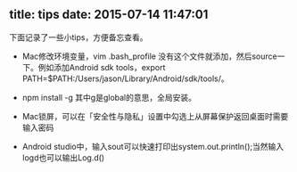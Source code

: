 title: tips 
date: 2015-07-14 11:47:01
---

下面记录了一些小tips，方便备忘查看。

- Mac修改环境变量，vim .bash_profile 没有这个文件就添加，然后source一下。例如添加Android sdk tools，export PATH=$PATH:/Users/jason/Library/Android/sdk/tools/。

- npm install -g 其中g是global的意思，全局安装。

- Mac锁屏，可以在「安全性与隐私」设置中勾选上从屏幕保护返回桌面时需要输入密码

- Android studio中，输入sout可以快速打印出system.out.println();当然输入logd也可以输出Log.d()